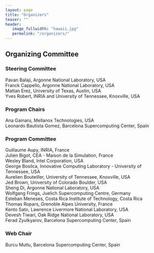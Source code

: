 ```yaml
---
layout: page
title: "Organizers"
teaser: ""
header:
   image_fullwidth: "hawaii.jpg"
   permalink: "/organizers/"
---
```



<h2>Organizing Committee</h2>

<h3>Steering Committee </h3>
Pavan Balaji, Argonne National Laboratory, USA<br>
Franck Cappello, Argonne National Laboratory, USA<br>
Mattan Erez, University of Texas, Austin, USA<br>
Yves Robert, INRIA and University of Tennessee, Knoxville, USA

<h3>Program Chairs </h3>

Ana Gainaru, Mellanox Technologies, USA<br>
Leonardo Bautista Gomez, Barcelona Supercomputing Center, Spain<br>

<h3>Program Committee </h3>

Guillaume Aupy, INRIA, France<br>
Julien Bigot,	CEA - Maison de la Simulation, France <br>
Wesley Bland, Intel Corporation, USA<br>
George Bosilca, Innovative Computing Laboratory - University of Tennessee, USA<br>
Aurelien Bouteiller, University of Tennessee, Knoxville, USA<br>
Jed Brown, University of Colorado Boulder, USA <br>
Sheng Di, Argonne National Laboratory, USA<br>
Wolfgang Frings, Juelich Supercomputing Centre, Germany<br>
Esteban Meneses, Costa Rica Institute of Technology, Costa Rica<br>
Thomas Ropars, Grenoble Alpes University, France<br>
Kento Sato, Lawrence Livermore National Laboratory, USA<br>
Devesh Tiwari, Oak Ridge National Laboratory, USA<br>
Ferad	Zyulkyarov, Barcelona Supercomputing Center, Spain<br>

<h3>Web Chair </h3>

Burcu Mutlu, Barcelona Supercomputing Center, Spain

